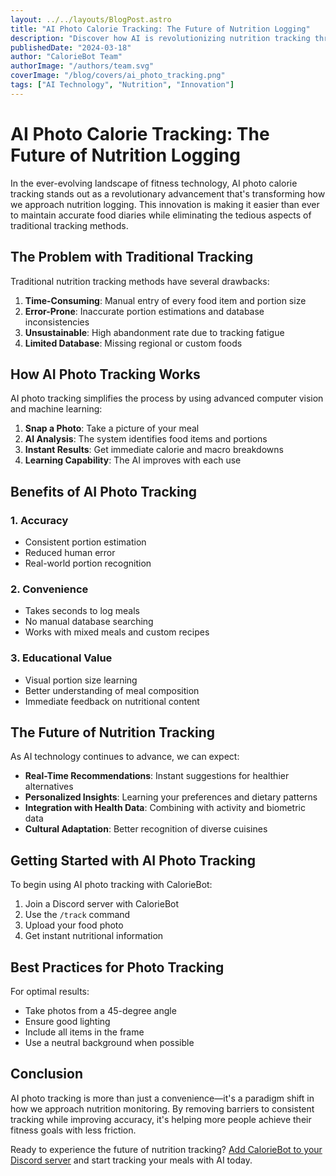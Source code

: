 ```yaml
---
layout: ../../layouts/BlogPost.astro
title: "AI Photo Calorie Tracking: The Future of Nutrition Logging"
description: "Discover how AI is revolutionizing nutrition tracking through photo recognition technology and why it's becoming the preferred method for fitness enthusiasts."
publishedDate: "2024-03-18"
author: "CalorieBot Team"
authorImage: "/authors/team.svg"
coverImage: "/blog/covers/ai_photo_tracking.png"
tags: ["AI Technology", "Nutrition", "Innovation"]
---
```


# AI Photo Calorie Tracking: The Future of Nutrition Logging

In the ever-evolving landscape of fitness technology, AI photo calorie tracking stands out as a revolutionary advancement that's transforming how we approach nutrition logging. This innovation is making it easier than ever to maintain accurate food diaries while eliminating the tedious aspects of traditional tracking methods.

## The Problem with Traditional Tracking

Traditional nutrition tracking methods have several drawbacks:

1. **Time-Consuming**: Manual entry of every food item and portion size
2. **Error-Prone**: Inaccurate portion estimations and database inconsistencies
3. **Unsustainable**: High abandonment rate due to tracking fatigue
4. **Limited Database**: Missing regional or custom foods

## How AI Photo Tracking Works

AI photo tracking simplifies the process by using advanced computer vision and machine learning:

1. **Snap a Photo**: Take a picture of your meal
2. **AI Analysis**: The system identifies food items and portions
3. **Instant Results**: Get immediate calorie and macro breakdowns
4. **Learning Capability**: The AI improves with each use

## Benefits of AI Photo Tracking

### 1. Accuracy
- Consistent portion estimation
- Reduced human error
- Real-world portion recognition

### 2. Convenience
- Takes seconds to log meals
- No manual database searching
- Works with mixed meals and custom recipes

### 3. Educational Value
- Visual portion size learning
- Better understanding of meal composition
- Immediate feedback on nutritional content

## The Future of Nutrition Tracking

As AI technology continues to advance, we can expect:

- **Real-Time Recommendations**: Instant suggestions for healthier alternatives
- **Personalized Insights**: Learning your preferences and dietary patterns
- **Integration with Health Data**: Combining with activity and biometric data
- **Cultural Adaptation**: Better recognition of diverse cuisines

## Getting Started with AI Photo Tracking

To begin using AI photo tracking with CalorieBot:

1. Join a Discord server with CalorieBot
2. Use the `/track` command
3. Upload your food photo
4. Get instant nutritional information

## Best Practices for Photo Tracking

For optimal results:

- Take photos from a 45-degree angle
- Ensure good lighting
- Include all items in the frame
- Use a neutral background when possible

## Conclusion

AI photo tracking is more than just a convenience—it's a paradigm shift in how we approach nutrition monitoring. By removing barriers to consistent tracking while improving accuracy, it's helping more people achieve their fitness goals with less friction.

Ready to experience the future of nutrition tracking? [Add CalorieBot to your Discord server](/pricing) and start tracking your meals with AI today.